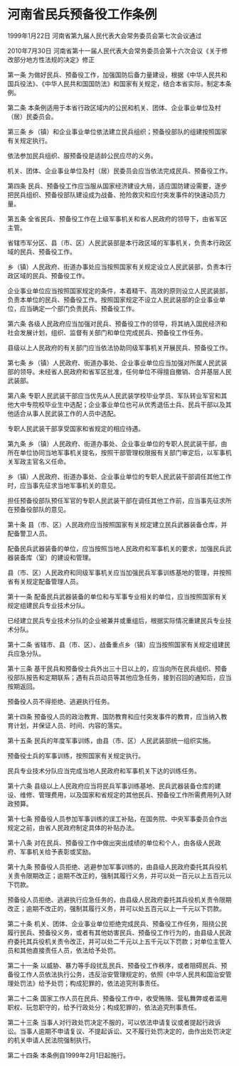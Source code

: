 # 河南省民兵预备役工作条例

1999年1月22日 河南省第九届人民代表大会常务委员会第七次会议通过

2010年7月30日 河南省第十一届人民代表大会常务委员会第十六次会议《关于修改部分地方性法规的决定》修正

<!-- INFO END -->

第一条 为做好民兵、预备役工作，加强国防后备力量建设，根据《中华人民共和国兵役法》、《中华人民共和国国防法》和国家有关规定，结合本省实际，制定本条例。

第二条 本条例适用于本省行政区域内的公民和机关、团体、企业事业单位及村（居）民委员会。

第三条 乡（镇）和企业事业单位依法建立民兵组织；预备役部队的组建按照国家有关规定执行。

依法参加民兵组织、服预备役是适龄公民应尽的义务。

机关、团体、企业事业单位及村（居）民委员会应当依法完成民兵、预备役工作。

第四条 民兵、预备役工作应当服从国家经济建设大局，适应国防建设需要，逐步把民兵组织、预备役部队建设成为战备、抢险救灾和应付突发事件的快速动员力量。

第五条 全省民兵、预备役工作在上级军事机关和省人民政府的领导下，由省军区主管。

省辖市军分区、县（市、区）人民武装部是本行政区域的军事机关，负责本行政区域的民兵、预备役工作。

乡（镇）人民政府、街道办事处应当按照国家有关规定设立人民武装部，负责本行政区域的民兵、预备役工作。

企业事业单位应当按照国家规定的条件，本着精干、高效的原则设立人民武装部，负责本单位的民兵、预备役工作。按照国家规定不设立人民武装部的企业事业单位，应当确定一个部门负责民兵、预备役工作。

第六条 各级人民政府应当加强对民兵、预备役工作的领导，将其纳入国民经济和社会发展计划，组织、监督有关部门和单位完成民兵、预备役工作任务。

县级以上人民政府的有关部门应当依法协助同级军事机关开展民兵、预备役工作。

第七条 乡（镇）人民政府、街道办事处、企业事业单位应当加强对所属人民武装部的领导。未经省人民政府和省军区批准，任何单位不得擅自撤销、合并基层人民武装部。

第八条 专职人民武装干部应当优先从人民武装学校毕业学员、军队转业军官和其他大中专院校毕业生中选配；企业事业单位也可从优秀退伍士兵、民兵干部以及其他适合从事人民武装工作的人员中选配。

专职人民武装干部享受国家和省规定的相应待遇。

第九条 乡（镇）人民政府、街道办事处、企业事业单位的专职人民武装干部，由所在单位协同当地军事机关提名，按照干部管理权限报有关部门审定后，以军事机关军政主官名义任命。

乡（镇）人民政府、街道办事处、企业事业单位的专职人民武装干部调任其他工作时，应当事先征求当地军事机关的意见。

担任预备役部队预任军官的专职人民武装干部在调任其他工作前，应当事先征求所在预备役部队的意见。

第十条 县（市、区）人民政府应当按照国家有关规定建立民兵武器装备仓库，并配备警卫人员。

配备民兵武器装备的单位，应当按照当地人民政府和军事机关的要求，加强民兵武器装备库（室）的建设和管理。

县（市、区）人民政府和同级军事机关应当加强民兵军事训练基地的管理，并按照省有关规定配备管理人员。

第十一条 配备民兵武器装备的单位和与军事专业相关的单位，应当按照国家有关规定组建民兵专业技术分队。

已经建立民兵专业技术分队的企业被兼并或重组后，根据实际情况重建民兵专业技术分队。

第十二条 省辖市、县（市、区）、战备重点乡（镇）应当按照国家有关规定组建民兵应急分队。

第十三条 基干民兵和预备役士兵外出三十日以上的，应当向所在民兵组织、预备役部队报告和定期联系；遇有兵员动员等其他应急任务，接到召回的通知后，应当按期返回。

预备役人员不得拒绝、逃避执行任务。

第十四条 预备役人员的政治教育、国防教育和应付突发事件的教育，应当纳入教育计划，并保证人员、时间、内容的落实。

第十五条 民兵的年度军事训练，由县（市、区）人民武装部统一组织实施。

预备役士兵的军事训练，按照国家有关规定执行。

民兵专业技术分队应当完成当地人民政府和军事机关下达的训练任务。

第十六条 县级以上人民政府应当将民兵军事训练基地、民兵武器装备仓库的建设、维修、管理费用，以及国家和省规定的其他民兵、预备役工作所需费用列入财政预算。

第十七条 预备役人员参加军事训练的误工补贴，在国务院、中央军事委员会作出规定之前，由省人民政府制定具体的补贴办法。

第十八条 对在民兵、预备役工作中做出突出成绩的单位和个人，由各级人民政府、军事机关给予表彰或奖励。

第十九条 预备役人员拒绝、逃避参加军事训练的，由县级人民政府委托其兵役机关责令限期改正；逾期不改正的，强制其履行义务，并可以处一百元以上五百元以下罚款。

预备役人员拒绝、逃避执行应急任务的，由县级人民政府委托其兵役机关责令限期改正；逾期不改正的，强制其履行义务，并可以处五百元以上一千元以下罚款。

第二十条 机关、团体、企业事业单位拒绝完成民兵、预备役工作任务，阻挠公民履行民兵、预备役义务，或者有其他妨害民兵、预备役工作行为的，由县级人民政府委托其兵役机关责令改正，并可以处二千元以上五千元以下罚款；对单位主管人员和其他直接责任人员，依法给予处罚。

第二十一条 以威胁、暴力等手段扰乱民兵、预备役工作秩序，或者阻碍民兵、预备役工作人员依法执行公务，违反治安管理规定的，依照《中华人民共和国治安管理处罚法》给予处罚；构成犯罪的，依法追究刑事责任。

第二十二条 国家工作人员在民兵、预备役工作中，收受贿赂、营私舞弊或者滥用职权、玩忽职守的，给予行政处分；构成犯罪的，依法追究刑事责任。

第二十三条 当事人对行政处罚决定不服的，可以依法申请复议或者提起行政诉讼。当事人逾期不申请复议、不提起诉讼、又不履行处罚决定的，由作出处罚决定的机关申请人民法院强制执行。

第二十四条 本条例自1999年2月1日起施行。
